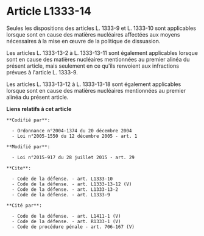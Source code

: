 # Article L1333-14

Seules les dispositions des articles L. 1333-9 et L. 1333-10 sont applicables lorsque sont en cause des matières nucléaires
affectées aux moyens nécessaires à la mise en œuvre de la politique de dissuasion. 

Les articles L. 1333-13-2 à L. 1333-13-11 sont également applicables lorsque sont en cause des matières nucléaires
mentionnées au premier alinéa du présent article, mais seulement en ce qu'ils renvoient aux infractions prévues à l'article
L. 1333-9. 

Les articles L. 1333-13-12 à L. 1333-13-18 sont également applicables lorsque sont en cause des matières nucléaires
mentionnées au premier alinéa du présent article.

**Liens relatifs à cet article**

	**Codifié par**:

	  - Ordonnance n°2004-1374 du 20 décembre 2004
	  - Loi n°2005-1550 du 12 décembre 2005 - art. 1

	**Modifié par**:

	  - Loi n°2015-917 du 28 juillet 2015 - art. 29

	**Cite**:

	  - Code de la défense. - art. L1333-10
	  - Code de la défense. - art. L1333-13-12 (V)
	  - Code de la défense. - art. L1333-13-2
	  - Code de la défense. - art. L1333-9

	**Cité par**:

	  - Code de la défense. - art. L1411-1 (V)
	  - Code de la défense. - art. R1333-1 (V)
	  - Code de procédure pénale - art. 706-167 (V)
